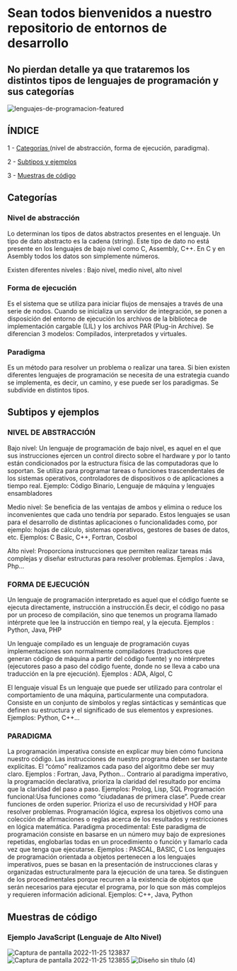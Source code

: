 # **Sean todos bienvenidos a nuestro repositorio de entornos de desarrollo**

## No pierdan detalle ya que trataremos los distintos tipos de lenguajes de programación y sus categorías

![lenguajes-de-programacion-featured](https://user-images.githubusercontent.com/115450050/203976964-48c7d1e1-69f7-4947-ba98-527daaed6b22.png)

## **ÍNDICE**

1 - [Categorías ](#categorías) (nivel de abstracción, forma de ejecución, paradigma).

2 - [Subtipos y ejemplos](#subtipos-y-ejemplos)

3 - [Muestras de código](#muestras-de-código)




## Categorías

### **Nivel de abstracción** 
Lo determinan los tipos de datos abstractos presentes en el lenguaje. Un tipo de dato abstracto es la cadena (string). Este tipo de dato no está presente en los lenguajes de bajo nivel como C, Assembly, C++. En C y en Asembly todos los datos son simplemente números.

Existen diferentes niveles : Bajo nivel, medio nivel, alto nivel

### **Forma de ejecución**

Es el sistema que se utiliza para iniciar flujos de mensajes a través de una serie de nodos. Cuando se inicializa un servidor de integración, se ponen a disposición del entorno de ejecución los archivos de la biblioteca de implementación cargable (LIL) y los archivos PAR (Plug-in Archive). Se diferencian 3 modelos: Compilados, interpretados y virtuales. 

 
### **Paradigma**
 Es un método para resolver un problema o realizar una tarea. Si bien existen diferentes lenguajes de programación se necesita de una estrategia cuando se implementa, es decir, un camino, y ese puede ser los paradigmas. Se subdivide en distintos tipos.

## Subtipos y ejemplos
### **NIVEL DE ABSTRACCIÓN**

Bajo nivel: Un lenguaje de programación de bajo nivel, es aquel en el que sus instrucciones ejercen un control directo sobre el hardware y por lo tanto están condicionados por la estructura física de las computadoras que lo soportan. Se utiliza para programar tareas o funciones trascendentales de los sistemas operativos, controladores de dispositivos o de aplicaciones a tiempo real. Ejemplo: Código Binario, Lenguaje de máquina y lenguajes ensambladores

Medio nivel: Se beneficia de las ventajas de ambos y elimina o reduce los inconvenientes que cada uno tendría por separado. Estos lenguajes se usan para el desarrollo de distintas aplicaciones o funcionalidades como, por ejemplo: hojas de cálculo, sistemas operativos, gestores de bases de datos, etc. Ejemplos: C Basic, C++, Fortran, Cosbol

Alto nivel: Proporciona instrucciones que permiten realizar tareas más complejas y diseñar estructuras para resolver problemas. Ejemplos : Java, Php…

### **FORMA DE EJECUCIÓN**

Un lenguaje de programación interpretado es aquel que el código fuente se ejecuta directamente, instrucción a instrucción.Es decir, el código no pasa por un proceso de compilación, sino que tenemos un programa llamado intérprete que lee la instrucción en tiempo real, y la ejecuta. Ejemplos : Python, Java, PHP
 
Un lenguaje compilado es un lenguaje de programación cuyas implementaciones son normalmente compiladores (traductores que generan código de máquina a partir del código fuente) y no intérpretes (ejecutores paso a paso del código fuente, donde no se lleva a cabo una traducción en la pre ejecución). Ejemplos : ADA, Algol, C
 
El lenguaje visual Es un lenguaje que puede ser utilizado para controlar el comportamiento de una máquina, particularmente una computadora. Consiste en un conjunto de símbolos y reglas sintácticas y semánticas que definen su estructura y el significado de sus elementos y expresiones. Ejemplos: Python, C++...

### **PARADIGMA**

La programación imperativa consiste en explicar muy bien cómo funciona nuestro código. Las instrucciones de nuestro programa deben ser bastante explícitas. El “cómo” realizamos cada paso del algoritmo debe ser muy claro. Ejemplos : Fortran, Java, Python…
Contrario al paradigma imperativo, la programación declarativa, prioriza la claridad del resultado por encima que la claridad del paso a paso. Ejemplos: Prolog, Lisp, SQL
Programación funcional:Usa funciones como “ciudadanas de primera clase”. Puede crear funciones de orden superior. Prioriza el uso de recursividad y HOF para resolver problemas.
Programación lógica, expresa los objetivos como una colección de afirmaciones o reglas acerca de los resultados y restricciones en lógica matemática.
Paradigma procedimental: Este paradigma de programación consiste en basarse en un número muy bajo de expresiones repetidas, englobarlas todas en un procedimiento o función y llamarlo cada vez que tenga que ejecutarse. Ejemplos : PASCAL, BASIC, C
Los lenguajes de programación orientada a objetos pertenecen a los lenguajes imperativos, pues se basan en la presentación de instrucciones claras y organizadas estructuralmente para la ejecución de una tarea. Se distinguen de los procedimentales porque recurren a la existencia de objetos que serán necesarios para ejecutar el programa, por lo que son más complejos y requieren información adicional. Ejemplos: C++, Java, Python


## Muestras de código

### Ejemplo JavaScript (Lenguaje de Alto Nivel)
![Captura de pantalla 2022-11-25 123837](https://user-images.githubusercontent.com/92607906/203979883-ff9c6ebe-2ef4-48f3-b055-26614d3117b9.png)
![Captura de pantalla 2022-11-25 123855](https://user-images.githubusercontent.com/92607906/203979933-7111c672-77f9-4617-b4ad-ab5456b44ee5.png)
![Diseño sin título (4)](https://user-images.githubusercontent.com/92607906/203981084-2461e505-7943-4d7d-9e2e-76dfde1dee69.gif)







